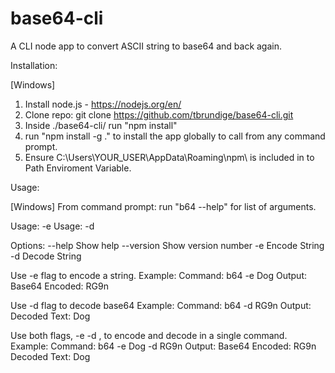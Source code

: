 # base64-cli
 A CLI node app to convert ASCII string to base64 and back again.

 Installation:

[Windows]
1. Install node.js - https://nodejs.org/en/
2. Clone repo: git clone https://github.com/tbrundige/base64-cli.git
3. Inside ./base64-cli/ run "npm install"
4. run "npm install -g ." to install the app globally to call from any command prompt.
5. Ensure C:\Users\YOUR_USER\AppData\Roaming\npm\ is included in to Path Enviroment Variable. 

Usage:

[Windows]
From command prompt:
run "b64 --help" for list of arguments.

Usage: -e <stringToEncode>
Usage: -d <base64ToDecode>

Options:
      --help     Show help
      --version  Show version number
  -e             Encode String
  -d             Decode String


Use -e flag to encode a string. 
Example:
Command: b64 -e Dog
Output: Base64 Encoded: RG9n

Use -d flag to decode base64
Example:
Command: b64 -d RG9n
Output: Decoded Text: Dog

Use both flags, -e <stringToEncode> -d <stringToDecode>, to encode and decode in a single command.
Example:
Command: b64 -e Dog -d RG9n
Output: Base64 Encoded: RG9n
        Decoded Text: Dog